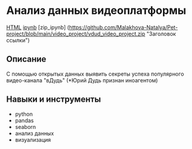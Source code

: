 # Анализ данных видеоплатформы
[HTML](https://github.com/Malakhova-Natalya/Pet-project/blob/main/video_project/vdud_project.html "Заголовок ссылки") [ipynb](https://github.com/Malakhova-Natalya/Pet-project/blob/main/video_project/vdud_project.ipynb "Заголовок ссылки") [zip_ipynb] (https://github.com/Malakhova-Natalya/Pet-project/blob/main/video_project/vdud_video_project.zip "Заголовок ссылки") 

## Описание	
С помощью открытых данных выявить секреты успеха популярного видео-канала "вДудь" (*Юрий Дудь признан иноагентом)
## Навыки и инструменты
- python 
- pandas 
- seaborn
- анализ данных
- визуализация
